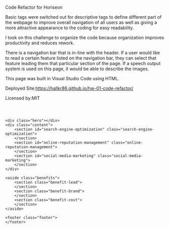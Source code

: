 Code Refactor for Horiseon

Basic tags were switched out for descriptive tags to define different part of the webpage to improve 
overall navigation of all users as well as giving a more attractive appearance to the coding for easy readability.

I took on this challenge to organize the code because organization improves productivity and reduces rework.

There is a navigation bar that is in-line with the header. If a user would like to read a certain feature listed on the navigation bar, they can select that feature leading them that particular section of the page. If a speech output system is used on this page, it would be able to describe the images.

This page was built in Visual Studio Code using HTML.

Deployed Site:https://hallkr86.github.io/hw-01-code-refactor/

Licensed by:MIT

<head>
</head>

<body>
    <header class="header">
        <div>
            <nav>
            </nav>
        </div>
    </header>

    <div class="hero"></div>
    <div class="content">
        <section id="search-engine-optimization" class="search-engine-optimization">
        </section>
        <section id="online-reputation-management" class="online-reputation-management">
        </section>
        <section id="social-media-marketing" class="social-media-marketing">
        </section>
    </div>

    <aside class="benefits">
        <section class="benefit-lead">
        </section>
        <section class="benefit-brand">
        </section>
        <section class="benefit-cost">
        </section>
    </aside>

    <footer class="footer">
    </footer>
    

